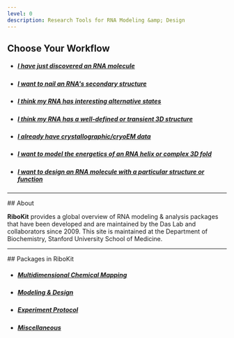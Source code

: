 ```yaml
---
level: 0
description: Research Tools for RNA Modeling &amp; Design
---
```


## Choose Your Workflow 

* ##### [I have just discovered an RNA molecule](/workflows/from_scratch)

* ##### [I want to nail an RNA's secondary structure](/workflows/2D_modeling)

* ##### [I think my RNA has interesting alternative states](/workflows/alternative_states)

* ##### [I think my RNA has a well-defined or transient 3D structure](/workflows/3D_modeling)

* ##### [I already have crystallographic/cryoEM data](/workflows/structure_refinement)

* ##### [I want to model the energetics of an RNA helix or complex 3D fold](/workflows/folding_energetics)

* ##### [I want to design an RNA molecule with a particular structure or function](/workflows/design)

<hr/>
## About

**RiboKit** provides a global overview of RNA modeling & analysis packages that have been developed and are maintained by the Das Lab and collaborators since 2009. This site is maintained at the Department of Biochemistry, Stanford University School of Medicine.

<hr/>
## Packages in RiboKit

* ##### [Multidimensional Chemical Mapping](/package/#multidimensional-chemical-mapping)

* ##### [Modeling &amp; Design](/package/#modeling--design)

* ##### [Experiment Protocol](/protocol/)

* ##### [Miscellaneous](/package/#miscellaneous)

